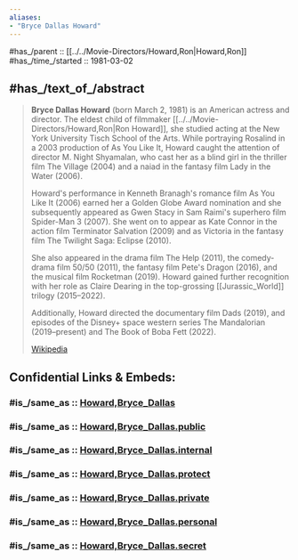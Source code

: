 ```yaml
---
aliases:
- "Bryce Dallas Howard"
---
```


#has_/parent :: [[../../Movie-Directors/Howard,Ron|Howard,Ron]] 
#has_/time_/started :: 1981-03-02 


## #has_/text_of_/abstract 

> **Bryce Dallas Howard** (born March 2, 1981) is an American actress and director. 
> The eldest child of filmmaker [[../../Movie-Directors/Howard,Ron|Ron Howard]], she studied acting at the New York University Tisch School of the Arts. 
> While portraying Rosalind in a 2003 production of As You Like It, 
> Howard caught the attention of director M. Night Shyamalan, 
> who cast her as a blind girl in the thriller film The Village (2004) 
> and a naiad in the fantasy film Lady in the Water (2006).
>
> Howard's performance in Kenneth Branagh's romance film As You Like It (2006) earned her a Golden Globe Award nomination 
> and she subsequently appeared as Gwen Stacy in Sam Raimi's superhero film Spider-Man 3 (2007). 
> She went on to appear as Kate Connor in the action film Terminator Salvation (2009) 
> and as Victoria in the fantasy film The Twilight Saga: Eclipse (2010). 
> 
> She also appeared in the drama film The Help (2011), the comedy-drama film 50/50 (2011), 
> the fantasy film Pete's Dragon (2016), and the musical film Rocketman (2019). 
> Howard gained further recognition with her role as Claire Dearing in the top-grossing [[Jurassic_World]] trilogy (2015–2022).
>
> Additionally, Howard directed the documentary film Dads (2019), 
> and episodes of the Disney+ space western series The Mandalorian (2019–present) 
> and The Book of Boba Fett (2022).
>
> [Wikipedia](https://en.wikipedia.org/wiki/Bryce%20Dallas%20Howard) 


## Confidential Links & Embeds: 

### #is_/same_as :: [Howard,Bryce_Dallas](/_Standards/Society/Communication/Media/Movie/Actor/US_Actor/Howard,Bryce_Dallas.md) 

### #is_/same_as :: [Howard,Bryce_Dallas.public](/_public/Society/Communication/Media/Movie/Actor/US_Actor/Howard,Bryce_Dallas.public.md) 

### #is_/same_as :: [Howard,Bryce_Dallas.internal](/_internal/Society/Communication/Media/Movie/Actor/US_Actor/Howard,Bryce_Dallas.internal.md) 

### #is_/same_as :: [Howard,Bryce_Dallas.protect](/_protect/Society/Communication/Media/Movie/Actor/US_Actor/Howard,Bryce_Dallas.protect.md) 

### #is_/same_as :: [Howard,Bryce_Dallas.private](/_private/Society/Communication/Media/Movie/Actor/US_Actor/Howard,Bryce_Dallas.private.md) 

### #is_/same_as :: [Howard,Bryce_Dallas.personal](/_personal/Society/Communication/Media/Movie/Actor/US_Actor/Howard,Bryce_Dallas.personal.md) 

### #is_/same_as :: [Howard,Bryce_Dallas.secret](/_secret/Society/Communication/Media/Movie/Actor/US_Actor/Howard,Bryce_Dallas.secret.md)

